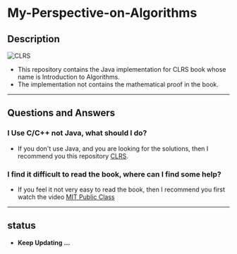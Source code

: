 # My-Perspective-on-Algorithms
## Description
![CLRS](https://upload.wikimedia.org/wikipedia/en/4/41/Clrs3.jpeg)
* This repository contains the Java implementation for CLRS book whose name is Introduction to Algorithms.
* The implementation not contains the mathematical proof in the book.

---

## Questions and Answers
### I Use C/C++ not Java, what should I do?
* If you don't use Java, and you are looking for the solutions, then I recommend you this repository [CLRS](https://github.com/walkccc/CLRS.git).
### I find it difficult to read the book, where can I find some help?
* If you feel it not very easy to read the book, then I recommend you first watch the video [MIT Public Class](http://open.163.com/special/opencourse/algorithms.html)

---

## status
* **Keep Updating ...**
